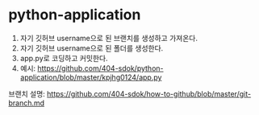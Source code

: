 # python-application

1. 자기 깃허브 username으로 된 브랜치를 생성하고 가져온다.
2. 자기 깃허브 username으로 된 폴더를 생성한다.
3. app.py로 코딩하고 커밋한다.
0. 예시: https://github.com/404-sdok/python-application/blob/master/kpjhg0124/app.py

브랜치  설명: https://github.com/404-sdok/how-to-github/blob/master/git-branch.md
